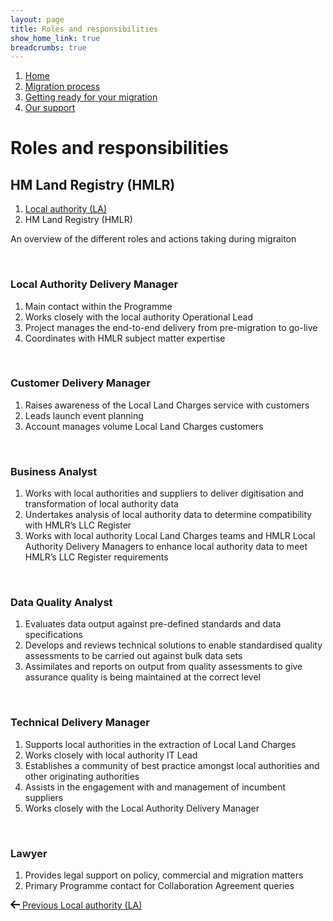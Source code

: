 ```yaml
---
layout: page
title: Roles and responsibilities
show_home_link: true
breadcrumbs: true
---
```

<div class='navbar-breadcrumbs-wrapper'>
  <div class='navbar-breadcrumbs'>
    <ol>
      <li><a href='/local-land-charges/'>Home</a></li>
      <li><a href='/local-land-charges/migration'>Migration process</a></li>
      <li><a href='getting-ready'>Getting ready for your migration</a></li>
      <li><a href='our-support'>Our support</a></li>
    </ol>
  </div>
</div>

<main id='content'>
  <div class='column-two-thirds'>
    <h1 class='heading-large grey'>Roles and responsibilities</h1>
    <h2 class='heading-medium no-top-margin'>HM Land Registry (HMLR)</h2>
    <ol class='list list-line'>
      <li><a href='roles-la'>Local authority (LA)</a></li>
      <li>HM Land Registry (HMLR)</li>
    </ol>
    <p>An overview of the different roles and actions taking during migraiton</p>
    <br>
    <h3 class='heading-small'>Local Authority Delivery Manager</h3>
    <ol class='list list-bullet list-indented'>
      <li>Main contact within the Programme</li>
      <li>Works closely with the local authority Operational Lead</li>
      <li>Project manages the end-to-end delivery from pre-migration to go-live</li>
      <li>Coordinates with HMLR subject matter expertise</li>
    </ol>
    <br>
    <h3 class='heading-small'>Customer Delivery Manager</h3>
    <ol class='list list-bullet list-indented'>
      <li>Raises awareness of the Local Land Charges service with customers</li>
      <li>Leads launch event planning</li>
      <li>Account manages volume Local Land Charges customers</li>
    </ol>
    <br>
    <h3 class='heading-small'>Business Analyst</h3>
    <ol class='list list-bullet list-indented'>
      <li>Works with local authorities and suppliers to deliver digitisation and transformation of local authority data</li>
      <li>Undertakes analysis of local authority data to determine compatibility with HMLR’s LLC Register</li>
      <li>Works with local authority Local Land Charges teams and HMLR Local Authority Delivery Managers to enhance local authority data to meet HMLR’s LLC Register requirements</li>
    </ol>
    <br>
    <h3 class='heading-small'>Data Quality Analyst</h3>
    <ol class='list list-bullet list-indented'>
      <li>Evaluates data output against pre-defined standards and data specifications</li>
      <li>Develops and reviews technical solutions to enable standardised quality assessments to be carried out against bulk data sets</li>
      <li>Assimilates and reports on output from quality assessments to give assurance quality is being maintained at the correct level</li>
    </ol>
    <br>
    <h3 class='heading-small'>Technical Delivery Manager</h3>
    <ol class='list list-bullet list-indented'>
      <li>Supports local authorities in the extraction of Local Land Charges</li>
      <li>Works closely with local authority IT Lead</li>
      <li>Establishes a community of best practice amongst local authorities and other originating authorities</li>
      <li>Assists in the engagement with and management of incumbent suppliers</li>
      <li>Works closely with the Local Authority Delivery Manager</li>
    </ol>
    <br>
    <h3 class='heading-small'>Lawyer</h3>
    <ol class='list list-bullet list-indented'>
      <li>Provides legal support on policy, commercial and migration matters</li>
      <li>Primary Programme contact for Collaboration Agreement queries</li>
    </ol>
    <div class='pagination'>
      <a href='roles-la' class='pagination-link'>
        <svg xmlns="http://www.w3.org/2000/svg" height="13" width="15" aria-hidden="true" focusable="false" viewBox="0 0 15 13">
          <path d="m6.5938-0.0078125-6.7266 6.7266 6.7441 6.4062 1.377-1.449-4.1856-3.9768h12.896v-2h-12.984l4.2931-4.293-1.414-1.414z"></path>
        </svg>
        <span class='pagination-wrapper'>
          <span class='pagination-title'>Previous</span>
          <span class='pagination-label'>Local authority (LA)</span>
        </span>
      </a>
    </div>
  </div>
<main>